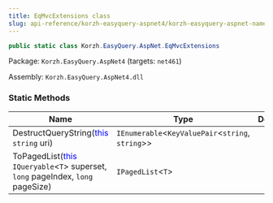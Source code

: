 ```yaml
---
title: EqMvcExtensions class
slug: api-reference/korzh-easyquery-aspnet4/korzh-easyquery-aspnet-namespace/eqmvcextensions-class
---
```

```csharp
public static class Korzh.EasyQuery.AspNet.EqMvcExtensions

```
Package: `Korzh.EasyQuery.AspNet4` (targets: `net461`)

Assembly: `Korzh.EasyQuery.AspNet4.dll`

### Static Methods

| Name | Type | Description | 
| --- | --- | --- | 
| DestructQueryString(<span style='color: blue'>this</span> `string` uri) | `IEnumerable`&lt;`KeyValuePair`&lt;`string`, `string`&gt;&gt; |  | 
| ToPagedList(<span style='color: blue'>this</span> `IQueryable`&lt;`T`&gt; superset, `long` pageIndex, `long` pageSize) | `IPagedList`&lt;`T`&gt; |  |